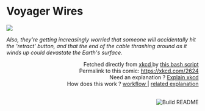 # <b>Voyager Wires</b>

[![](https://imgs.xkcd.com/comics/voyager_wires.png)](https://xkcd.com/2624)

<i>Also, they&#39;re getting increasingly worried that someone will accidentally hit the &#39;retract&#39; button, and that the end of the cable thrashing around as it winds up could devastate the Earth&#39;s surface.</i>

<div align="right">
  Fetched directly from
  <a href="https://xkcd.com">
    xkcd
  </a>
  by
  <a href="https://github.com/Vanille-N/Vanille-N/blob/master/fetch">
    this bash script
  </a>
</div>
<div align="right">
  Permalink to this comic:
  <a href="https://xkcd.com/2624">
    https://xkcd.com/2624
  </a>
</div>
<div align="right">
  Need an explanation ?
  <a href="https://www.explainxkcd.com/wiki/index.php/2624">
    Explain xkcd
  </a>
</div>
<div align="right">
  How does this work ?
  <a href="https://github.com/Vanille-N/Vanille-N/blob/master/.github/workflows/build.yml">
    workflow
  </a>
  |
  <a href="https://simonwillison.net/2020/Jul/10/self-updating-profile-readme/">
    related explanation
  </a>
</div><br>

<a href="https://github.com/Vanille-N/Vanille-N/actions"><img src="https://github.com/Vanille-N/Vanille-N/workflows/Build%20README/badge.svg" align="right" alt="Build README"></a>
